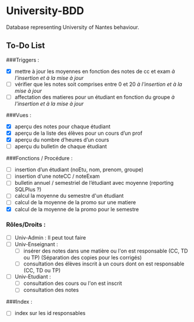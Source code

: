 # University-BDD
Database representing University of Nantes behaviour.

## To-Do List

###Triggers : 
- [x] mettre à jour les moyennes en fonction des notes de cc et exam *à l'insertion et à la mise à jour*
- [ ] vérifier que les notes soit comprises entre 0 et 20 *à l'insertion et à la mise à jour*
- [ ] affectation des matieres pour un étudiant en fonction du groupe *à l'insertion et à la mise à jour*

###Vues : 
- [x] aperçu des notes pour chaque étudiant 
- [x] aperçu de la liste des élèves pour un cours d’un prof
- [x] aperçu du nombre d’heures d’un cours
- [ ] aperçu du bulletin de chaque étudiant

###Fonctions / Procédure :
- [ ] insertion d’un étudiant (noEtu, nom, prenom, groupe)
- [ ] insertion d'une noteCC / noteExam
- [ ] bulletin annuel / semestriel de l’étudiant avec moyenne (reporting SQLPlus ?)
- [ ] calcul la moyenne du semestre d'un étudiant
- [ ] calcul de la moyenne de la promo sur une matiere
- [x] calcul de la moyenne de la promo pour le semestre

### Rôles/Droits : 
- [ ] Univ-Admin : Il peut tout faire
- [ ] Univ-Enseignant :
  - [ ] insérer des notes dans une matière ou l'on est responsable (CC, TD ou TP) (Séparation des copies pour les corrigés)
  - [ ] consultation des élèves inscrit à un cours dont on est responsable (CC, TD ou TP)
- [ ] Univ-Etudiant :
  - [ ] consultation des cours ou l'on est inscrit
  - [ ] consultation des notes

###Index :
- [ ] index sur les id responsables